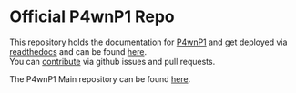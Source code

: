 # Official P4wnP1 Repo

This repository holds the documentation for [P4wnP1](https://github.com/MaMe82/P4wnP1) and get deployed via [readthedocs](https://readthedocs.org) and can be found [here](https://p4wnp1.readthedocs.io/en/latest/).  
You can [contribute](https://p4wnp1.readthedocs.io/en/latest/Contributing-Subfolder/Contributing-Home/) via github issues and pull requests.

The P4wnP1 Main repository can be found [here](https://github.com/mame82/P4wnP1).